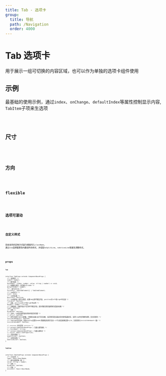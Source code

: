 ```yaml
---
title: Tab - 选项卡
group:
  title: 导航
  path: /Navigation
  order: 4000
---
```


# Tab 选项卡

用于展示一组可切换的内容区域，也可以作为单独的选项卡组件使用


## 示例

最基础的使用示例，通过`index`、`onChange`、`defaultIndex`等属性控制显示内容,  `TabItem`子项来生选项

<code src="./demo.tsx" />

## 尺寸

<code src="./size.tsx" />

## 方向

<code src="./position.tsx" />

## flexible

<code src="./flexible.tsx" />

## 选项可滚动

<code src="./scrollable.tsx" />

## 自定义样式

目前支持的定制方式是为根级传入`className`, 通过css选择器更改内置组件的样式，并搭配`noSplitLine`、`noActiveLine`等属性调整样式。

<code src="./coustom-style.tsx" />

## props

**`Tab`**

```tsx | pure
interface TabProps extends ComponentBaseProps {
  /** 当前索引 */
  index?: number;
  /** 索引改变 */
  onChange?: (index: number, value: string | number) => void;
  /** 初始默认索引，优先级小于index */
  defaultIndex?: number;
  /** 一组TabItem */
  children?: TabItemElement[] | TabItemElement;
  /** tab的尺寸 */
  size?: Size;
  /** tab的位置 */
  position?: Position;
  /** tab项的每一项平分宽度，如果tab过多不建议开启, position为left和right时无效 */
  flexible?: boolean;
  /** 高度，position为left和right时必传 */
  height?: number | string;
  /** 无限滚动，页面内容过于复杂时不建议开启，因为需要复制页面帮助完成滚动动画 */
  loop?: boolean;
  /** 禁用 */
  disabled?: boolean;
  /** TODO: tab会在即将滚动消失时固定到顶部 */
  // affix?: boolean;
  /** 将不可见的TabItem卸载，只保留空容器(由于存在动画，当前项的前后容器总是会保持装载状态, 启用loop时会有额外规则，见注意事项) */
  invisibleUnmount?: boolean;
  /** TabItem不可见时，将其display设置为node(需要保证每项只包含一个子元素且能够设置style，注意事项与invisibleUnmount一致) */
  invisibleHidden?: boolean;

  /* ======== 样式定制 ======== */
  /** extend ComponentBaseProps | 包裹元素的类名 */
  // className?: string;
  /** extend ComponentBaseProps | 包裹元素样式 */
  // style?: React.CSSProperties;
  /** 关闭分割线 */
  noSplitLine?: boolean;
  /** 关闭活动线 */
  noActiveLine?: boolean;
}
```

**`TabItem`**

```tsx | pure
interface TabItemProps extends ComponentBaseProps {
  /** tab文本 */
  label: React.ReactNode;
  /** 表示该项的唯一值 */
  value: string | number;
  /** 禁用 */
  disabled?: boolean;
  /** 内容 */
  children?: React.ReactNode;
}
```
